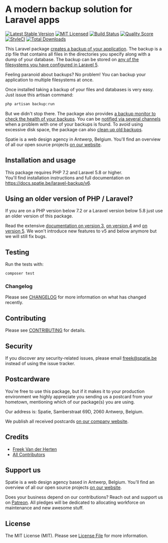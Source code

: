 # A modern backup solution for Laravel apps

[![Latest Stable Version](https://poser.pugx.org/spatie/laravel-backup/v/stable?format=flat-square)](https://packagist.org/packages/spatie/laravel-backup)
[![MIT Licensed](https://img.shields.io/badge/license-MIT-brightgreen.svg?style=flat-square)](LICENSE.md)
[![Build Status](https://img.shields.io/travis/spatie/laravel-backup/master.svg?style=flat-square)](https://travis-ci.org/spatie/laravel-backup)
[![Quality Score](https://img.shields.io/scrutinizer/g/spatie/laravel-backup.svg?style=flat-square)](https://scrutinizer-ci.com/g/spatie/laravel-backup)
[![StyleCI](https://styleci.io/repos/30915528/shield)](https://styleci.io/repos/30915528)
[![Total Downloads](https://img.shields.io/packagist/dt/spatie/laravel-backup.svg?style=flat-square)](https://packagist.org/packages/spatie/laravel-backup)

This Laravel package [creates a backup of your application](https://docs.spatie.be/laravel-backup/v6/taking-backups/overview). The backup is a zip file that contains all files in the directories you specify along with a dump of your database. The backup can be stored on [any of the filesystems you have configured in Laravel 5](http://laravel.com/docs/filesystem).

Feeling paranoid about backups? No problem! You can backup your application to multiple filesystems at once.

Once installed taking a backup of your files and databases is very easy. Just issue this artisan command:

``` bash
php artisan backup:run
```

But we didn't stop there. The package also provides [a backup monitor to check the health of your backups](https://docs.spatie.be/laravel-backup/v6/monitoring-the-health-of-all-backups/overview). You can be [notified via several channels](https://docs.spatie.be/laravel-backup/v6/sending-notifications/overview) when a problem with one of your backups is found.
To avoid using excessive disk space, the package can also [clean up old backups](https://docs.spatie.be/laravel-backup/v6/cleaning-up-old-backups/overview).

Spatie is a web design agency in Antwerp, Belgium. You'll find an overview of all our open source projects [on our website](https://spatie.be/opensource).

## Installation and usage

This package requires PHP 7.2 and Laravel 5.8 or higher.  
You'll find installation instructions and full documentation on https://docs.spatie.be/laravel-backup/v6.

## Using an older version of PHP / Laravel?

If you are on a PHP version below 7.2 or a Laravel version below 5.8 just use an older version of this package. 

Read the extensive [documentation on version 3](https://docs.spatie.be/laravel-backup/v3), [on version 4](https://docs.spatie.be/laravel-backup/v4) and [on version 5](https://docs.spatie.be/laravel-backup/v5). We won't introduce new features to v5 and below anymore but we will still fix bugs.

## Testing

Run the tests with:

``` bash
composer test
```

### Changelog

Please see [CHANGELOG](CHANGELOG.md) for more information on what has changed recently.

## Contributing

Please see [CONTRIBUTING](CONTRIBUTING.md) for details.

## Security

If you discover any security-related issues, please email freek@spatie.be instead of using the issue tracker.

## Postcardware

You're free to use this package, but if it makes it to your production environment we highly appreciate you sending us a postcard from your hometown, mentioning which of our package(s) you are using.

Our address is: Spatie, Samberstraat 69D, 2060 Antwerp, Belgium.

We publish all received postcards [on our company website](https://spatie.be/en/opensource/postcards).

## Credits

- [Freek Van der Herten](https://github.com/freekmurze)
- [All Contributors](../../contributors)

## Support us

Spatie is a web design agency based in Antwerp, Belgium. You'll find an overview of all our open source projects [on our website](https://spatie.be/opensource).

Does your business depend on our contributions? Reach out and support us on [Patreon](https://www.patreon.com/spatie). 
All pledges will be dedicated to allocating workforce on maintenance and new awesome stuff.

## License

The MIT License (MIT). Please see [License File](LICENSE.md) for more information.
